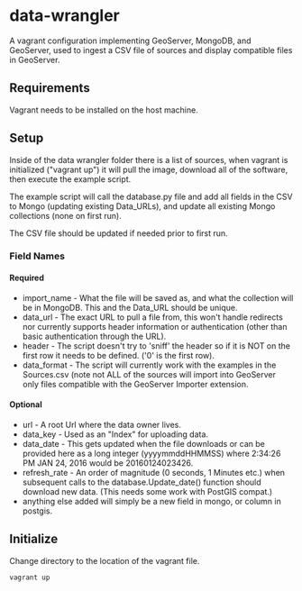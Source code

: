 # data-wrangler


A vagrant configuration implementing GeoServer, MongoDB, and GeoServer, used to ingest a CSV file of sources and display compatible files in GeoServer.


## Requirements

Vagrant needs to be installed on the host machine.

## Setup

Inside of the data wrangler folder there is a list of sources, when vagrant is initialized ("vagrant up") it will pull the image, download all of the software, then execute the example script. 

The example script will call the database.py file and add all fields in the CSV to Mongo (updating existing Data_URLs), and update all existing Mongo collections (none on first run).

The CSV file should be updated if needed prior to first run. 

### Field Names
#### Required
* import_name - What the file will be saved as, and what the collection will be in MongoDB.  This and the Data_URL should be unique. 
* data_url - The exact URL to pull a file from, this won't handle redirects nor currently supports header information or authentication (other than basic authentication through the URL). 
* header - The script doesn't try to 'sniff' the header so if it is NOT on the first row it needs to be defined.  ('0' is the first row).
* data_format - The script will currently work with the examples in the Sources.csv (note not ALL of the sources will import into GeoServer only files compatible with the GeoServer Importer extension.
#### Optional
* url - A root Url where the data owner lives.
* data_key - Used as an "Index" for uploading data.
* data_date - This gets updated when the file downloads or can be provided here as a long integer (yyyymmddHHMMSS) where 2:34:26 PM JAN 24, 2016 would be 20160124023426. 
* refresh_rate - An order of magnitude (0 seconds, 1 Minutes etc.) when subsequent calls to the database.Update_date() function should download new data.  (This needs some work with PostGIS compat.)
* anything else added will simply be a new field in mongo, or column in postgis.

## Initialize

Change directory to the location of the vagrant file. 

```
vagrant up

```
